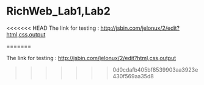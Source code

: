 # RichWeb_Lab1,Lab2


<<<<<<< HEAD
The link for testing : http://jsbin.com/jelonux/2/edit?html,css,output









=======

The link for testing : http://jsbin.com/jelonux/2/edit?html,css,output
>>>>>>> 0d0cdafb405bf8539903aa3923e430f569aa35d8
